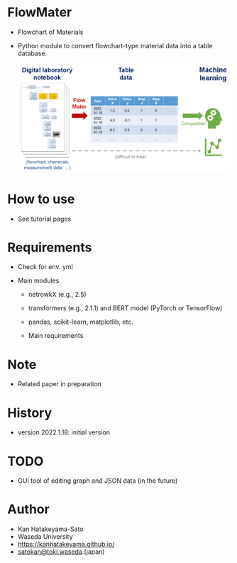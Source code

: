 # FlowMater

- Flowchart of Materials

- Python module to convert flowchart-type material data into a table database.
  
  <img title="" src="images/about.png" alt="about.png" data-align="inline">

# How to use

- See tutorial pages

# Requirements

- Check for env. yml

- Main modules
  
  - netrowkX (e.g., 2.5)
  
  - transformers (e.g., 2.1.1) and BERT model (PyTorch or TensorFlow)
  
  - pandas, scikit-learn, matplotlib, etc.
  
  - Main requirements

# Note

- Related paper in preparation

# History

- version 2022.1.18: initial version

# TODO

- GUI tool of editing graph and JSON data (in the future)

# Author

- Kan Hatakeyama-Sato
- Waseda University
- https://kanhatakeyama.github.io/
- satokan@toki.waseda.(japan)
